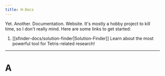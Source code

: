 ```yaml
---
title: H-Docs
---
```

Yet. Another. Documentation. Website. It's mostly a hobby project to kill time, so I don't really mind. Here are some links to get started:
1. [[sfinder-docs/solution-finder|Solution-Finder]]
	Learn about the most powerful tool for Tetris-related research!
___
# A